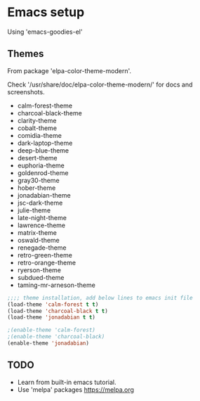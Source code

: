 Emacs setup
===========

Using 'emacs-goodies-el'

Themes
------

From package 'elpa-color-theme-modern'.

Check '/usr/share/doc/elpa-color-theme-modern/' for docs and screenshots.

* calm-forest-theme
* charcoal-black-theme
* clarity-theme
* cobalt-theme
* comidia-theme
* dark-laptop-theme
* deep-blue-theme
* desert-theme
* euphoria-theme
* goldenrod-theme
* gray30-theme
* hober-theme
* jonadabian-theme
* jsc-dark-theme
* julie-theme
* late-night-theme
* lawrence-theme
* matrix-theme
* oswald-theme
* renegade-theme
* retro-green-theme
* retro-orange-theme
* ryerson-theme
* subdued-theme
* taming-mr-arneson-theme

```lisp
;;;; theme installation, add below lines to emacs init file
(load-theme 'calm-forest t t)
(load-theme 'charcoal-black t t)
(load-theme 'jonadabian t t)

;(enable-theme 'calm-forest)
;(enable-theme 'charcoal-black)
(enable-theme 'jonadabian)
```

TODO
----

* Learn from built-in emacs tutorial.
* Use 'melpa' packages https://melpa.org

